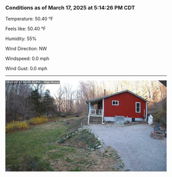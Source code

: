 ### Conditions as of March 17, 2025 at 5:14:26 PM CDT 

Temperature: 50.40 &deg;F

Feels like: 50.40 &deg;F

Humidity: 55%

Wind Direction: NW

Windspeed: 0.0 mph

Wind Gust: 0.0 mph

---

<img src="./images/latest.jpeg"/>

